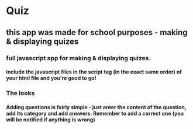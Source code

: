 # Quiz
## this app was made for school purposes - making & displaying quizes


### full javascript app for making & displaying quizes.
#### include the javascript files in the script tag (in the exact same order) of your html file and you're good to go!

### The looks
#### Adding questions is fairly simple - just enter the content of the question, add its category and add answers. Remember to add a correct one (you will be notified if anything is wrong)

